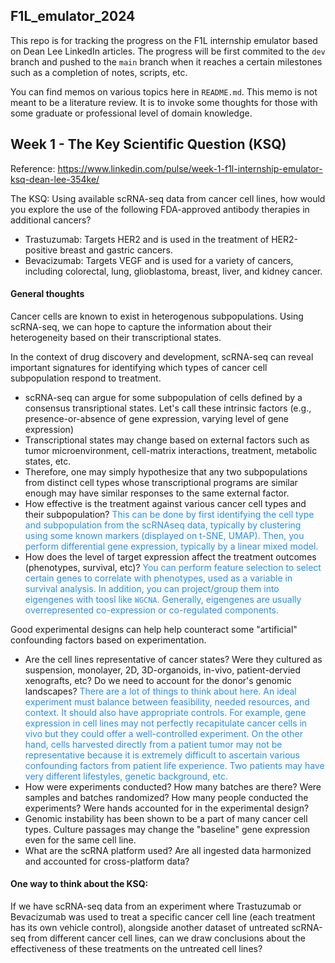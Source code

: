 ## F1L_emulator_2024
This repo is for tracking the progress on the F1L internship emulator based on Dean Lee LinkedIn articles. The progress will be first commited to the `dev` branch and pushed to the `main` branch when it reaches a certain milestones such as a completion of notes, scripts, etc.

You can find memos on various topics here in `README.md`. This memo is not meant to be a literature review. It is to invoke some thoughts for those with some graduate or professional level of domain knowledge.

## Week 1 - The Key Scientific Question (KSQ)
Reference: https://www.linkedin.com/pulse/week-1-f1l-internship-emulator-ksq-dean-lee-354ke/

The KSQ: Using available scRNA-seq data from cancer cell lines, how would you explore the use of the following FDA-approved antibody therapies in additional cancers?
* Trastuzumab: Targets HER2 and is used in the treatment of HER2-positive breast and gastric cancers.
* Bevacizumab: Targets VEGF and is used for a variety of cancers, including colorectal, lung, glioblastoma, breast, liver, and kidney cancer.

#### General thoughts
Cancer cells are known to exist in heterogenous subpopulations. Using scRNA-seq, we can hope to capture the information about their heterogeneity based on their transcriptional states. 

In the context of drug discovery and development, scRNA-seq can reveal important signatures for identifying which types of cancer cell subpopulation respond to treatment.
* scRNA-seq can argue for some subpopulation of cells defined by a consensus transriptional states. Let's call these intrinsic factors (e.g., presence-or-absence of gene expression, varying level of gene expression)
* Transcriptional states may change based on external factors such as tumor microenvironment, cell-matrix interactions, treatment, metabolic states, etc.
* Therefore, one may simply hypothesize that any two subpopulations from distinct cell types whose transcriptional programs are similar enough may have similar responses to the same external factor.
* How effective is the treatment against various cancer cell types and their subpopulation? <span style="color:#1E90FF"> This can be done by first identifying the cell type and subpopulation from the scRNAseq data, typically by clustering using some known markers (displayed on t-SNE, UMAP). Then, you perform differential gene expression, typically by a linear mixed model. </span>
* How does the level of target expression affect the treatment outcomes (phenotypes, survival, etc)? <span style="color:#1E90FF"> You can perform feature selection to select certain genes to correlate with phenotypes, used as a variable in survival analysis. In addition, you can project/group them into eigengenes with toosl like `WGCNA`. Generally, eigengenes are usually overrepresented co-expression or co-regulated components. </span>


Good experimental designs can help help counteract some "artificial" confounding factors based on experimentation.
* Are the cell lines representative of cancer states? Were they cultured as suspension, monolayer, 2D, 3D-organoids, in-vivo, patient-dervied xenografts, etc? Do we need to account for the donor's genomic landscapes? <span style="color:#1E90FF">There are a lot of things to think about here. An ideal experiment must balance between feasibility, needed resources, and context. It should also have appropriate controls. For example, gene expression in cell lines may not perfectly recapitulate cancer cells in vivo but they could offer a well-controlled experiment. On the other hand, cells harvested directly from a patient tumor may not be representative because it is extremely difficult to ascertain various confounding factors from patient life experience. Two patients may have very different lifestyles, genetic background, etc. </span>
* How were experiments conducted? How many batches are there? Were samples and batches randomized? How many people conducted the experiments? Were hands accounted for in the experimental design? 
* Genomic instability has been shown to be a part of many cancer cell types. Culture passages may change the "baseline" gene expression even for the same cell line.  
* What are the scRNA platform used? Are all ingested data harmonized and accounted for cross-platform data?

#### One way to think about the KSQ:
If we have scRNA-seq data from an experiment where Trastuzumab or Bevacizumab was used to treat a specific cancer cell line (each treatment has its own vehicle control), alongside another dataset of untreated scRNA-seq from different cancer cell lines, can we draw conclusions about the effectiveness of these treatments on the untreated cell lines?